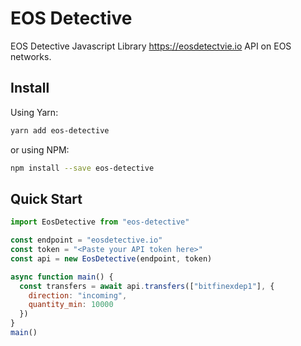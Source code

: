 # EOS Detective

EOS Detective Javascript Library <https://eosdetectvie.io> API on EOS networks.

## Install

Using Yarn:

```bash
yarn add eos-detective
```

or using NPM:

```bash
npm install --save eos-detective
```

## Quick Start

```js
import EosDetective from "eos-detective"

const endpoint = "eosdetective.io"
const token = "<Paste your API token here>"
const api = new EosDetective(endpoint, token)

async function main() {
  const transfers = await api.transfers(["bitfinexdep1"], {
    direction: "incoming",
    quantity_min: 10000
  })
}
main()
```
